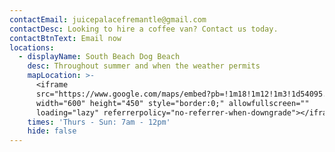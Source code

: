 ```yaml
---
contactEmail: juicepalacefremantle@gmail.com
contactDesc: Looking to hire a coffee van? Contact us today.
contactBtnText: Email now
locations:
  - displayName: South Beach Dog Beach
    desc: Throughout summer and when the weather permits
    mapLocation: >-
      <iframe
      src="https://www.google.com/maps/embed?pb=!1m18!1m12!1m3!1d54095.07752509695!2d115.67984015820315!3d-32.0708081!2m3!1f0!2f0!3f0!3m2!1i1024!2i768!4f13.1!3m3!1m2!1s0x2a32a1006b35d2b7%3A0x3b0dad4b9a593de6!2sJuice%20Palace%20Fremantle!5e0!3m2!1sen!2sau!4v1758552368241!5m2!1sen!2sau"
      width="600" height="450" style="border:0;" allowfullscreen=""
      loading="lazy" referrerpolicy="no-referrer-when-downgrade"></iframe>
    times: 'Thurs - Sun: 7am - 12pm'
    hide: false
---
```


